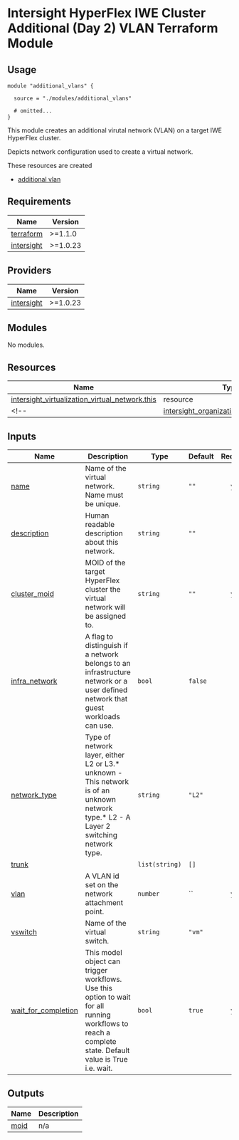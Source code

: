 # Intersight HyperFlex IWE Cluster Additional (Day 2) VLAN Terraform Module

## Usage

```hcl
module "additional_vlans" {

  source = "./modules/additional_vlans"

  # omitted...
}
```

This module creates an additional virutal network (VLAN) on a target IWE HyperFlex cluster.  

Depicts network configuration used to create a virtual network.

These resources are created
* [additional vlan](https://registry.terraform.io/providers/CiscoDevNet/intersight/latest/docs/resources/virtualization_virtual_network)

<!-- BEGINNING OF PRE-COMMIT-TERRAFORM DOCS HOOK -->
## Requirements

| Name | Version |
|------|---------|
| <a name="requirement_terraform"></a> [terraform](#requirement\_terraform) | >=1.1.0 |
| <a name="requirement_intersight"></a> [intersight](#requirement\_intersight) | >=1.0.23 |

## Providers

| Name | Version |
|------|---------|
| <a name="provider_intersight"></a> [intersight](#provider\_intersight) | >=1.0.23 |

## Modules

No modules.

## Resources

| Name | Type |
|------|------|
| [intersight_virtualization_virtual_network.this](https://registry.terraform.io/providers/CiscoDevNet/intersight/latest/docs/resources/virtualization_virtual_network) | resource |
<!-- | [intersight_organization_organization.this](https://registry.terraform.io/providers/CiscoDevNet/intersight/latest/docs/data-sources/organization_organization) | data source | -->

## Inputs

| Name | Description | Type | Default | Required |
|------|-------------|------|---------|:--------:|
| <a name="input_name"></a> [name](#input\_name) | Name of the virtual network. Name must be unique. | `string` | `""` | yes |
| <a name="input_description"></a> [description](#input\_description) | Human readable description about this network. | `string` | `""` | no |
| <a name="input_cluster_moid"></a> [cluster\_moid](#input\_cluster\_moid) | MOID of the target HyperFlex cluster the virtual network will be assigned to. | `string` | `""` | yes |
| <a name="input_infra_network"></a> [infra\_network](#input\_infra\_network) | A flag to distinguish if a network belongs to an infrastructure network or a user defined network that guest workloads can use. | `bool` | `false` | no |
| <a name="input_network_type"></a> [network\_type](#input\_network\_type) | Type of network layer, either L2 or L3.* unknown - This network is of an unknown network type.* L2 - A Layer 2 switching network type. | `string` | `"L2"` | no |
| <a name="input_trunk"></a> [trunk](#input\_trunk) |  | `list(string)` | `[]` | no |
| <a name="input_vlan"></a> [vlan](#input\_vlan) | A VLAN id set on the network attachment point. | `number` | `` | yes |
| <a name="input_vswitch"></a> [vswitch](#input\_vswitch) | Name of the virtual switch. | `string` | `"vm"` | no |
| <a name="input_wait_for_completion"></a> [wait\_for\_completion](#input\_wait\_for\_completion) | This model object can trigger workflows. Use this option to wait for all running workflows to reach a complete state. Default value is True i.e. wait. | `bool` | `true` | yes |

## Outputs

| Name | Description |
|------|-------------|
| <a name="output_moid"></a> [moid](#output\_moid) | n/a |
<!-- END OF PRE-COMMIT-TERRAFORM DOCS HOOK -->
